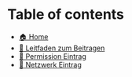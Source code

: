 # Table of contents

* [🏠 Home](README.md)
* [🤝 Leitfaden zum Beitragen](leitfaden-zum-beitragen.md)
* [🤝 Permission Eintrag](permission.md)
* [🤝 Netzwerk Eintrag](network.md)
